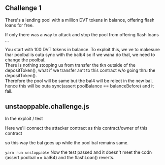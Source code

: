 ## Challenge 1

There's a lending pool with a million DVT tokens in balance, offering flash loans for free.

If only there was a way to attack and stop the pool from offering flash loans ...

You start with 100 DVT tokens in balance.
To exploit this, we ve to makesure thar poolbal is outa sync with the balb4
so if we wana do that, we need to change the poolbal.\
There is nothing stopping us from transfer the tkn outside of the depositToken(), what if we transfer amt to this contract w/o going thru the depositToken().\
Therefore the pool will be same but the bal4 will be relect in the new bal, hence this will be outa sync(assert poolBalance == balanceBefore) and it fail.

## unstaoppable.challenge.js

In the exploit / test

Here we'll connect the attacker contract as this contract/owner of this contract

so this way the bal goes up while the pool bal remains same.

`yarn run unstoppable`
Now the test passed and it doesn't meet the codn (assert poolbal == balB4) and the flashLoan() reverts.
